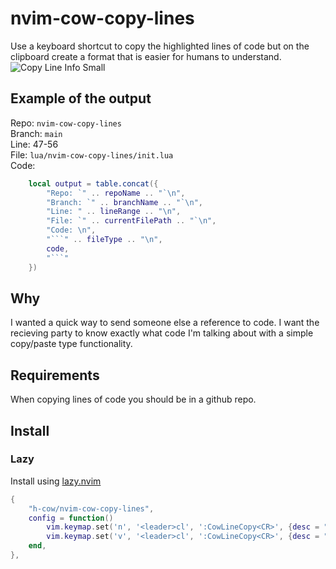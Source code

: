 # nvim-cow-copy-lines
Use a keyboard shortcut to copy the highlighted lines of code but on the clipboard create a format that is easier for humans to understand.
![Copy Line Info Small](https://github.com/user-attachments/assets/7a01c481-a91c-4dbd-9fd9-4b4b16ed1dc0)


## Example of the output
Repo: `nvim-cow-copy-lines`<br/>
Branch: `main`<br/>
Line: 47-56<br/>
File: `lua/nvim-cow-copy-lines/init.lua`<br/>
Code: <br/>
```lua
	local output = table.concat({
		"Repo: `" .. repoName .. "`\n",
		"Branch: `" .. branchName .. "`\n",
		"Line: " .. lineRange .. "\n",
		"File: `" .. currentFilePath .. "`\n",
		"Code: \n",
		"```" .. fileType .. "\n",
		code,
		"```"
	})
```

## Why
I wanted a quick way to send someone else a reference to code. I want the recieving party to know exactly what code I'm talking about with a simple copy/paste type functionality.

## Requirements
When copying lines of code you should be in a github repo.

## Install

### Lazy
Install using [lazy.nvim](https://github.com/folke/lazy.nvim)
```lua
{
    "h-cow/nvim-cow-copy-lines",
    config = function()
        vim.keymap.set('n', '<leader>cl', ':CowLineCopy<CR>', {desc = "Copy Line"})
        vim.keymap.set('v', '<leader>cl', ':CowLineCopy<CR>', {desc = "Copy Line"})
    end,
},
```
